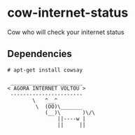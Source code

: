 # cow-internet-status
Cow who will check your initernet status

## Dependencies

```
# apt-get install cowsay
```
```
 _______________________
< AGORA INTERNET VOLTOU >
 -----------------------
        \   ^__^
         \  (OO)\_______
            (__)\       )\/\
                ||----w |
                ||     ||
```
